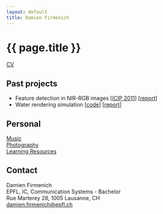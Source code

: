 ```yaml
---
layout: default
title: Damien Firmenich
---
```

	
# {{ page.title }}

[CV](/resume.html)

<!-- ## Current Projects -->


## Past projects
- Feature detection in NIR-RGB images
[[ICIP 2011](https://github.com/downloads/damienfir/damienfir.github.com/icip2011.pdf)]
[[report](http://cloud.github.com/downloads/damienfir/damienfir.github.com/firmenich_feature_detection_nir2011.pdf "Feature detection PDF")]
- Water rendering simulation
[[code](https://github.com/damienfir/water_rendering)]
[[report](http://cloud.github.com/downloads/damienfir/damienfir.github.com/firmenich_water_rendering2010.pdf "Water rendering pdf")]

## Personal
[Music](http://www.digthis.ch)  
[Photography](http://www.flickr.com/photos/damienfir)  
[Learning Resources](resources.html)

## Contact
Damien Firmenich  
EPFL, IC, Communication Systems - Bachelor  
Rue Marterey 28, 1005 Lausanne, CH  
<damien.firmenich@epfl.ch>
